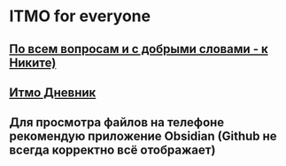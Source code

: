 # ITMO for everyone
## [По всем вопросам и с добрыми словами - к Никите)](https://t.me/murior)
## [Итмо Дневник](https://t.me/+mOrF5PbCR1E1NGZi)
## Для просмотра файлов на телефоне рекомендую приложение Obsidian (Github не всегда корректно всё отображает)
